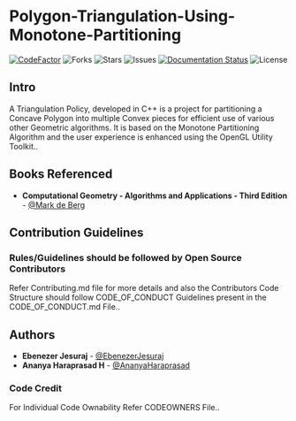 # Polygon-Triangulation-Using-Monotone-Partitioning

[![CodeFactor](https://www.codefactor.io/repository/github/alien-inc/polygon-triangulation-using-monotone-partitioning/badge)](https://www.codefactor.io/repository/github/alien-inc/polygon-triangulation-using-monotone-partitioning)
![Forks](https://img.shields.io/github/forks/Alien-Inc/Polygon-Triangulation-Using-Monotone-Partitioning)
![Stars](https://img.shields.io/github/stars/Alien-Inc/Polygon-Triangulation-Using-Monotone-Partitioning)
![Issues](https://img.shields.io/github/issues/Alien-Inc/Polygon-Triangulation-Using-Monotone-Partitioning)
[![Documentation Status](https://readthedocs.org/projects/polygon-triangulation-using-monotone-partitioning/badge/?version=latest)](https://polygon-triangulation-using-monotone-partitioning.readthedocs.io/en/latest/?badge=latest)
![License](https://img.shields.io/github/license/Alien-Inc/Polygon-Triangulation-Using-Monotone-Partitioning)

## Intro 

A Triangulation Policy, developed in C++  is a project for partitioning a Concave Polygon into multiple Convex pieces for efficient use of various other Geometric algorithms. It is based on the Monotone Partitioning Algorithm and the user experience is enhanced using the OpenGL Utility Toolkit..


## Books Referenced

* **Computational Geometry - Algorithms and Applications - Third Edition** - [@Mark de Berg](https://people.inf.elte.hu/fekete/algoritmusok_msc/terinfo_geom/konyvek/Computational%20Geometry%20-%20Algorithms%20and%20Applications,%203rd%20Ed.pdf)

## Contribution Guidelines

### Rules/Guidelines should be followed by Open Source Contributors 

Refer Contributing.md file for more details and also the Contributors Code Structure should follow CODE_OF_CONDUCT Guidelines present in the CODE_OF_CONDUCT.md File..

## Authors

* **Ebenezer Jesuraj** - [@EbenezerJesuraj](https://github.com/EbenezerJesuraj)
* **Ananya Haraprasad H** - [@AnanyaHaraprasad](https://github.com/AnanyaHaraprasad)

### Code Credit

For Individual Code Ownability Refer CODEOWNERS File..